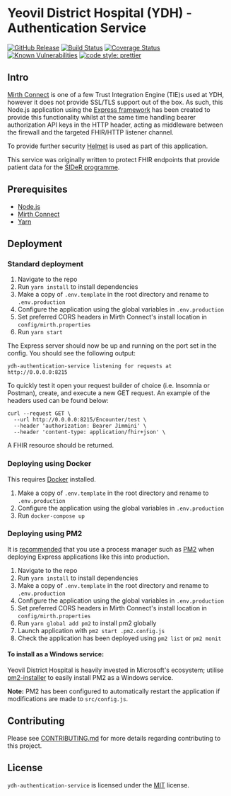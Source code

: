 # Yeovil District Hospital (YDH) - Authentication Service

[![GitHub Release](https://img.shields.io/github/release/Fdawgs/ydh-authentication-service.svg)](https://github.com/Fdawgs/ydh-authentication-service/releases/latest/) [![Build Status](https://travis-ci.com/Fdawgs/ydh-authentication-service.svg?branch=master)](https://travis-ci.com/Fdawgs/ydh-authentication-service) [![Coverage Status](https://coveralls.io/repos/github/Fdawgs/ydh-authentication-service/badge.svg?branch=master)](https://coveralls.io/github/Fdawgs/ydh-authentication-service?branch=master) [![Known Vulnerabilities](https://snyk.io/test/github/Fdawgs/ydh-authentication-service/badge.svg)](https://snyk.io/test/github/Fdawgs/ydh-authentication-service) [![code style: prettier](https://img.shields.io/badge/code_style-prettier-ff69b4.svg?style=flat-square)](https://github.com/prettier/prettier)

## Intro

[Mirth Connect](https://github.com/nextgenhealthcare/connect) is one of a few Trust Integration Engine (TIE)s used at YDH, however it does not provide SSL/TLS support out of the box. As such, this Node.js application using the [Express framework](https://expressjs.com/) has been created to provide this functionality whilst at the same time handling bearer authorization API keys in the HTTP header, acting as middleware between the firewall and the targeted FHIR/HTTP listener channel.

To provide further security [Helmet](https://helmetjs.github.io/) is used as part of this application.

This service was originally written to protect FHIR endpoints that provide patient data for the [SIDeR programme](https://www.somersetccg.nhs.uk/your-health/sharing-your-information/sider/).

## Prerequisites

-   [Node.js](https://nodejs.org/en/)
-   [Mirth Connect](https://github.com/nextgenhealthcare/connect)
-   [Yarn](https://yarnpkg.com)

## Deployment

### Standard deployment

1. Navigate to the repo
2. Run `yarn install` to install dependencies
3. Make a copy of `.env.template` in the root directory and rename to `.env.production`
4. Configure the application using the global variables in `.env.production`
5. Set preferred CORS headers in Mirth Connect's install location in `config/mirth.properties`
6. Run `yarn start`

The Express server should now be up and running on the port set in the config. You should see the following output:

```
ydh-authentication-service listening for requests at http://0.0.0.0:8215
```

To quickly test it open your request builder of choice (i.e. Insomnia or Postman), create, and execute a new GET request.
An example of the headers used can be found below:

```
curl --request GET \
  --url http://0.0.0.0:8215/Encounter/test \
  --header 'authorization: Bearer Jimmini' \
  --header 'content-type: application/fhir+json' \
```

A FHIR resource should be returned.

### Deploying using Docker

This requires [Docker](https://www.docker.com/products) installed.

1. Make a copy of `.env.template` in the root directory and rename to `.env.production`
2. Configure the application using the global variables in `.env.production`
3. Run `docker-compose up`

### Deploying using PM2

It is [recommended](https://expressjs.com/en/advanced/pm.html) that you use a process manager such as [PM2](https://pm2.keymetrics.io/) when deploying Express applications like this into production.

1. Navigate to the repo
2. Run `yarn install` to install dependencies
3. Make a copy of `.env.template` in the root directory and rename to `.env.production`
4. Configure the application using the global variables in `.env.production`
5. Set preferred CORS headers in Mirth Connect's install location in `config/mirth.properties`
6. Run `yarn global add pm2` to install pm2 globally
7. Launch application with `pm2 start .pm2.config.js`
8. Check the application has been deployed using `pm2 list` or `pm2 monit`

#### To install as a Windows service:

Yeovil District Hospital is heavily invested in Microsoft's ecosystem; utilise [pm2-installer](https://github.com/jessety/pm2-installer) to easily install PM2 as a Windows service.

**Note:** PM2 has been configured to automatically restart the application if modifications are made to `src/config.js`.

## Contributing

Please see [CONTRIBUTING.md](https://github.com/Fdawgs/ydh-authentication-service/blob/master/CONTRIBUTING.md) for more details regarding contributing to this project.

## License

`ydh-authentication-service` is licensed under the [MIT](https://github.com/Fdawgs/ydh-authentication-service/blob/master/LICENSE) license.
